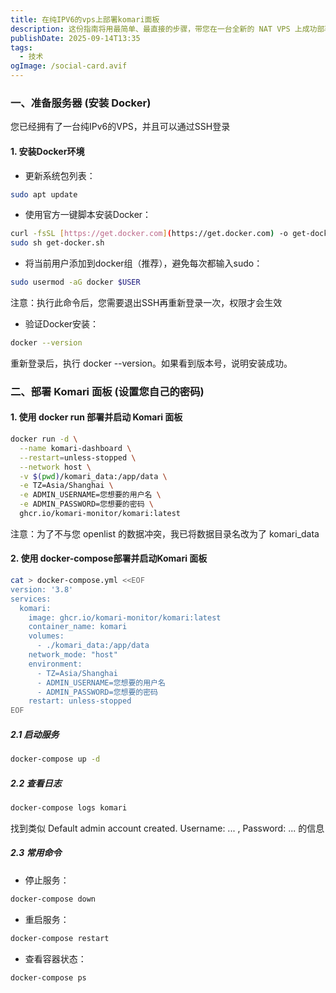```yaml
---
title: 在纯IPV6的vps上部署komari面板
description: 这份指南将用最简单、最直接的步骤，带您在一台全新的 NAT VPS 上成功部署 Komari 面板
publishDate: 2025-09-14T13:35
tags:
  - 技术
ogImage: /social-card.avif
---
```

### 一、准备服务器 (安装 Docker)
您已经拥有了一台纯IPv6的VPS，并且可以通过SSH登录
#### 1. 安装Docker环境  
* 更新系统包列表：
```bash
sudo apt update
```
* 使用官方一键脚本安装Docker：
```bash
curl -fsSL [https://get.docker.com](https://get.docker.com) -o get-docker.sh
sudo sh get-docker.sh
```
* 将当前用户添加到docker组（推荐），避免每次都输入sudo：  
```bash
sudo usermod -aG docker $USER
```
注意：执行此命令后，您需要退出SSH再重新登录一次，权限才会生效
* 验证Docker安装：
```bash
docker --version
```
重新登录后，执行 docker --version。如果看到版本号，说明安装成功。
### 二、部署 Komari 面板 (设置您自己的密码)
#### 1. 使用 docker run 部署并启动 Komari 面板
```bash
docker run -d \
  --name komari-dashboard \
  --restart=unless-stopped \
  --network host \
  -v $(pwd)/komari_data:/app/data \
  -e TZ=Asia/Shanghai \
  -e ADMIN_USERNAME=您想要的用户名 \
  -e ADMIN_PASSWORD=您想要的密码 \
  ghcr.io/komari-monitor/komari:latest
```
注意：为了不与您 openlist 的数据冲突，我已将数据目录名改为了 komari_data
#### 2. 使用 docker-compose部署并启动Komari 面板
```bash
cat > docker-compose.yml <<EOF
version: '3.8'
services:
  komari:
    image: ghcr.io/komari-monitor/komari:latest
    container_name: komari
    volumes:
      - ./komari_data:/app/data
    network_mode: "host" 
    environment:
      - TZ=Asia/Shanghai
      - ADMIN_USERNAME=您想要的用户名
      - ADMIN_PASSWORD=您想要的密码
    restart: unless-stopped
EOF
```
##### 2.1 启动服务
```bash
docker-compose up -d
```
##### 2.2 查看日志
```bash
docker-compose logs komari
```
找到类似 Default admin account created. Username: ... , Password: ... 的信息
##### 2.3 常用命令
* 停止服务：
```bash
docker-compose down
```
* 重启服务：
```bash
docker-compose restart
```
* 查看容器状态：
```bash
docker-compose ps
```


